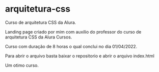 # arquitetura-css
Curso de arquitetura CSS da Alura. 


Landing page criado por mim com auxilio do professor do curso de arquitetura CSS da Alura Cursos.

Curso com duração de 8 horas o qual conclui no dia 01/04/2022.

Para abrir o arquivo basta baixar o repositorio e abrir o arquivo index.html

Um otimo curso.
